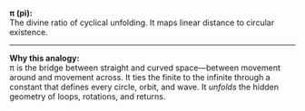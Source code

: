 **π (pi):**  
The divine ratio of cyclical unfolding. It maps linear distance to circular existence.

---

**Why this analogy:**  
π is the bridge between straight and curved space—between movement around and movement across. It ties the finite to the infinite through a constant that defines every circle, orbit, and wave. It _unfolds_ the hidden geometry of loops, rotations, and returns.